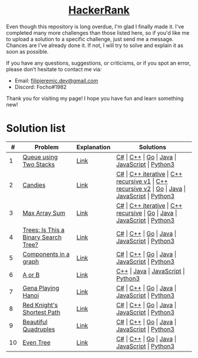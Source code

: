 <h1 align="center"><a href="https://www.hackerrank.com/kettu">HackerRank</a></h1>

Even though this repository is long overdue, I'm glad I finally made it. I've completed many more challenges than those listed here, so if you'd like me to upload a solution to a specific challenge, just send me a message. Chances are I've already done it. If not, I will try to solve and explain it as soon as possible.

If you have any questions, suggestions, or criticisms, or if you spot an error, please don’t hesitate to contact me via:
* Email: filipjeremic.dev@gmail.com
* Discord: Focho#1982

Thank you for visiting my page! I hope you have fun and learn something new!

# Solution list

|  #  | Problem | Explanation | Solutions |
|  -  | ------- | -------- | --------- |
| 1 | [Queue using Two Stacks](https://www.hackerrank.com/challenges/queue-using-two-stacks/problem) | [Link](data-structures/queue-using-two-stacks/README.md) | [C#](data-structures/queue-using-two-stacks/Solution.cs) \| [C++](data-structures/queue-using-two-stacks/Solution.cpp) \| [Go](data-structures/queue-using-two-stacks/solution.go) \| [Java](data-structures/queue-using-two-stacks/Solution.java) \| [JavaScript](data-structures/queue-using-two-stacks/Solution.js) \| [Python3](data-structures/queue-using-two-stacks/solution.py) |
| 2 | [Candies](https://www.hackerrank.com/challenges/candies/problem?h_l=interview&playlist_slugs%5B%5D=interview-preparation-kit&playlist_slugs%5B%5D=dynamic-programming) | [Link](interview-preparation-kit/candies/README.md) | [C#](interview-preparation-kit/candies/Solution.cs) \| [C++ iterative](interview-preparation-kit/candies/Solution-iterative.cpp) \| [C++ recursive v1](interview-preparation-kit/candies/Solution-recursive-v1.cpp) \| [C++ recursive v2](interview-preparation-kit/candies/Solution-recursive-v2.cpp) \| [Go](interview-preparation-kit/candies/solution.go) \| [Java](interview-preparation-kit/candies/Solution.java) \| [JavaScript](interview-preparation-kit/candies/Solution.js) \| [Python3](interview-preparation-kit/candies/solution.py) |
| 3 | [Max Array Sum](https://www.hackerrank.com/challenges/max-array-sum/problem?h_l=interview&playlist_slugs%5B%5D=interview-preparation-kit&playlist_slugs%5B%5D=dynamic-programming) | [Link](interview-preparation-kit/max-array-sum/README.md) | [C#](interview-preparation-kit/max-array-sum/Solution.cs) \| [C++ iterative](interview-preparation-kit/max-array-sum/Solution-iterative.cpp) \| [C++ recursive](interview-preparation-kit/max-array-sum/Solution-recursive.cpp) \| [Go](interview-preparation-kit/max-array-sum/solution.go) \| [Java](interview-preparation-kit/max-array-sum/Solution.java) \| [JavaScript](interview-preparation-kit/max-array-sum/Solution.js) \| [Python3](interview-preparation-kit/max-array-sum/solution.py) |
| 4 | [Trees: Is This a Binary Search Tree?](https://www.hackerrank.com/challenges/ctci-is-binary-search-tree/problem?h_l=interview&playlist_slugs%5B%5D=interview-preparation-kit&playlist_slugs%5B%5D=trees) | [Link](interview-preparation-kit/trees-is-this-a-binary-search-tree/README.md) | [C#](interview-preparation-kit/trees-is-this-a-binary-search-tree/Solution.cs) \| [C++](interview-preparation-kit/trees-is-this-a-binary-search-tree/Solution.cpp) \| [Go](interview-preparation-kit/trees-is-this-a-binary-search-tree/solution.go) \| [Java](interview-preparation-kit/trees-is-this-a-binary-search-tree/Solution.java) \| [JavaScript](interview-preparation-kit/trees-is-this-a-binary-search-tree/Solution.js) \| [Python3](interview-preparation-kit/trees-is-this-a-binary-search-tree/solution.py) |
| 5 | [Components in a graph](https://www.hackerrank.com/challenges/components-in-graph/problem) | [Link](data-structures/components-in-a-graph/README.md) | [C#](data-structures/components-in-a-graph/Solution.cs) \| [C++](data-structures/components-in-a-graph/Solution.cpp) \| [Go](data-structures/components-in-a-graph/solution.go) \| [Java](data-structures/components-in-a-graph/Solution.java) \| [JavaScript](data-structures/components-in-a-graph/Solution.js) \| [Python3](data-structures/components-in-a-graph/solution.py) |
| 6 | [A or B](https://www.hackerrank.com/challenges/aorb/problem) | [Link](algorithms/a-or-b/README.md) | [C++](algorithms/a-or-b/Solution.cpp) \| [Java](algorithms/a-or-b/Solution.java) \| [JavaScript](algorithms/a-or-b/Solution.js) \| [Python3](algorithms/a-or-b/solution.py) |
| 7 | [Gena Playing Hanoi](https://www.hackerrank.com/challenges/gena/problem) | [Link](algorithms/gena-playing-hanoi/README.md) | [C#](algorithms/gena-playing-hanoi/Solution.cs) \| [C++](algorithms/gena-playing-hanoi/Solution.cpp) \| [Go](algorithms/gena-playing-hanoi/solution.go) \| [Java](algorithms/gena-playing-hanoi/Solution.java) \| [JavaScript](algorithms/gena-playing-hanoi/Solution.js) \| [Python3](algorithms/gena-playing-hanoi/solution.py) |
| 8 | [Red Knight's Shortest Path](https://www.hackerrank.com/challenges/red-knights-shortest-path/problem) | [Link](algorithms/red-knights-shortest-path/README.md) | [C#](algorithms/red-knights-shortest-path/Solution.cs) \| [C++](algorithms/red-knights-shortest-path/Solution.cpp) \| [Go](algorithms/red-knights-shortest-path/solution.go) \| [Java](algorithms/red-knights-shortest-path/Solution.java) \| [JavaScript](algorithms/red-knights-shortest-path/Solution.js) \| [Python3](algorithms/red-knights-shortest-path/solution.py) |
| 9 | [Beautiful Quadruples](https://www.hackerrank.com/challenges/xor-quadruples/problem) | [Link](algorithms/beautiful-quadruples/README.md) | [C#](algorithms/beautiful-quadruples/Solution.cs) \| [C++](algorithms/beautiful-quadruples/Solution.cpp) \| [Go](algorithms/beautiful-quadruples/solution.go) \| [Java](algorithms/beautiful-quadruples/Solution.java) \| [JavaScript](algorithms/beautiful-quadruples/Solution.js) \| [Python3](algorithms/beautiful-quadruples/solution.py) |
| 10 | [Even Tree](https://www.hackerrank.com/challenges/even-tree/problem) | [Link](algorithms/even-tree/README.md) | [C#](algorithms/even-tree/Solution.cs) \| [C++](algorithms/even-tree/Solution.cpp) \| [Go](algorithms/even-tree/solution.go) \| [Java](algorithms/even-tree/Solution.java) \| [JavaScript](algorithms/even-tree/Solution.js) \| [Python3](algorithms/even-tree/solution.py) |
